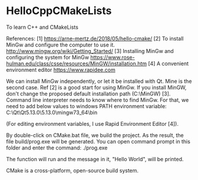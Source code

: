 # HelloCppCMakeLists
To learn C++ and CMakeLists

References:
[1]
https://arne-mertz.de/2018/05/hello-cmake/
[2] To install MinGw and configure the computer to use it.
http://www.mingw.org/wiki/Getting_Started/
[3] Installing MinGw and configuring the system for MinGw
https://www.rose-hulman.edu/class/csse/resources/MinGW/installation.htm
[4] A convenient environment editor
https://www.rapidee.com

We can install MinGw independently, or let it be installed with Qt. Mine is the second case. 
Ref [2] is a good start for using MinGw.
If you install MinGW, don't change the proposed default installation path (C:\MinGW) [3].
Command line interpreter needs to know where to find MinGw. For that, we need to add below values to windows PATH environment variable:
C:\Qt\Qt5.13.0\5.13.0\mingw73_64\bin

(For editing environment variables, I use Rapid Environment Editor [4]).

By double-click on CMake.bat file, we build the project. As the result, the file build/prog.exe will be generated.
You can open command prompt in this folder and enter the command:
./prog.exe

The function will run and the message in it, "Hello World", will be printed.

CMake is a cross-platform, open-source build system.


